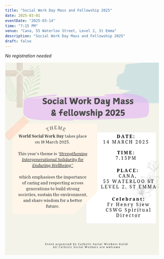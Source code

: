 ```yaml
---
title: "Social Work Day Mass and Fellowship 2025"
date: 2025-03-01
eventDate: "2025-03-14"
time: "7:15 PM"
venue: "Cana, 55 Waterloo Street, Level 2, St Emma"
description: "Social Work Day Mass and Fellowship 2025"
draft: false
---
```


*No registration needed*

![](images/2025-03-14_sw-day-mass.jpeg)
